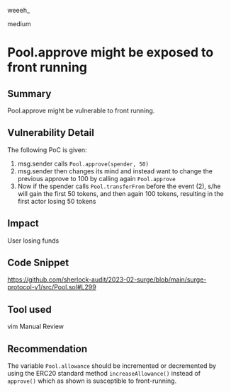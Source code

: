weeeh_

medium

# Pool.approve might be exposed to front running

## Summary
Pool.approve might be vulnerable to front running.

## Vulnerability Detail
The following PoC is given:
1. msg.sender calls `Pool.approve(spender, 50)`
2. msg.sender then changes its mind and instead want to change the previous approve to 100 by calling again `Pool.approve`
3. Now if the spender calls `Pool.transferFrom` before the event (2), s/he will gain the first 50 tokens, and then again 100 tokens, resulting in the first actor losing 50 tokens

## Impact
User losing funds

## Code Snippet
https://github.com/sherlock-audit/2023-02-surge/blob/main/surge-protocol-v1/src/Pool.sol#L299

## Tool used
vim
Manual Review

## Recommendation
The variable `Pool.allowance` should be incremented or decremented by using the ERC20 standard method `increaseAllowance()` instead of `approve()` which as shown is susceptible to front-running.